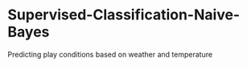 # Supervised-Classification-Naive-Bayes
Predicting play conditions based on weather and temperature
